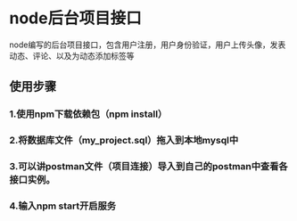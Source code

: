 # node后台项目接口
node编写的后台项目接口，包含用户注册，用户身份验证，用户上传头像，发表动态、评论、以及为动态添加标签等
## 使用步骤
### 1.使用npm下载依赖包（npm install）
### 2.将数据库文件（my_project.sql）拖入到本地mysql中
### 3.可以讲postman文件（项目连接）导入到自己的postman中查看各接口实例。
### 4.输入npm start开启服务
